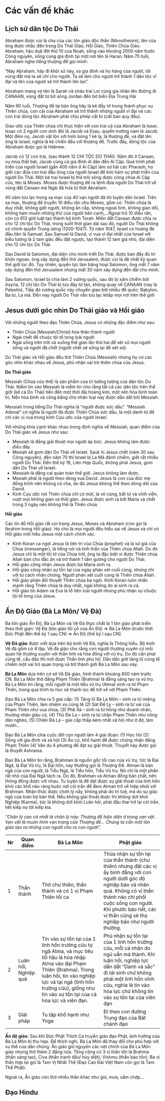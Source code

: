 # Các vấn đề khác

## Lịch sử dân tộc Do Thái

Abraham được coi là cha của các tôn giáo độc thần (Monotheism), tên của ông được nhắc đến trong Do Thái Giáo, Hồi Giáo, Thiên Chúa Giáo.
Abraham, hậu duệ đời thứ 10 của Noah, sống vào khoảng 2000 năm trước Công nguyên, sống cùng gia đình tại một nơi tên là Haran. Năm 75 tuồi, Abraham nghe tiếng thượng đế gọi mình:

“Này Abraham, hãy đi khỏi xứ này, xa gia đình và họ hàng của người, tới vùng đất mà ta sẽ chỉ cho người. Ta sẽ làm cho ngươi trở thành 1 dân tộc vĩ đại và tên của ngươi sẽ trở thành lớn lao”.

Abraham mang vợ tên là Sarah và cháu trai Lot cùng gia nhân lên đường đi CANAAN, vùng đất từ bờ sông Jordan đến bờ biển Địa Trung Hải

Năm 90 tuổi, Thượng đế lại bảo ông hãy là kẻ đầy tớ trung thành phục vụ Thiên chúa, con cái của Abraham sẽ trở thành những người vĩ đại và các con trai dòng tộc Abraham phải chịu phép cắt bì (cắt bao quy đầu). 

Giao ước của Thiên chúa chỉ thực hiện với con trai cả của Abraham là Issac. Issac có 2 người con sinh đôi là Jacob và Esau, quyền trưởng nam là Jacob. Một đêm nọ, Jacob vật lộn với hình bóng 1 kẻ lạ, là thượng đế, và đặt tên ông là Israel, nghĩa là kẻ chiến đấu với thượng đế. Trước đấy, dòng tộc của Abraham được gọi là Hebrew.

Jacob có 12 con trai, (sau thành 12 CHI TỘC DO THÁI). Năm đó ở Canaan, vụ mùa thất bát, Jacob cùng cả gia đình di dân đến Ai Cập. Quá trình phát triển của người Israel (gần 400 năm ở Ai Cập) làm sợ hãi các Pharaoh, họ giết các đứa con trai đầu lòng của người Israel để kìm hãm sự phát triển của người Do Thái.
Một bé trai Israel bị thả trôi sông được công chúa Ai Cập cứu, tên là Moses. Moses được thượng đế ra lệnh đưa người Do Thái trở về vùng đất Canaan mà Ngài đã hứa từ thời Abraham.

40 năm lưu lạc trong sa mạc của 40 vạn người đã tôi luyện dân Israel. Trên sa mạc, thượng đế truyền 10 điều răn cho Moses, gồm có: Thiên chúa là duy nhất, không giết người, không ăn cắp, không ngoai tình, không gian dối, không ham muốn những thứ của người bên cạnh,…Ngoại trừ 10 điều răn, còn có 613 giới luật tạo thành bộ kinh Torah.
Miền đất Canaan được chia ra cho 12 chi tộc Do Thái, trong suốt thời gian dài sau đó, người Do Thái không có chính quyền Trung ương (1200-1047). Từ năm 1047, Israel có hoàng đé đầu tiên là Samuel. Sau Samuel là David, vị vua vĩ đại nhất của Israel với biểu tượng là 2 tam giác đều đặt ngược, tạo thành 12 tam giá nhỏ, đại diện cho 12 chi tộc Do Thái. 

Sau David là Salomon, đại diện cho minh triết Do Thái, được ban đầy đủ trí khôn ngoan, ông xây dựng đền thờ Jerusalem, được coi là đệ nhất kỳ quan thế giới lúc đó. Tuy nhiên, quyền lực làm băng hoại Salomon, ông mất 7 năm xây dựng đền thờ Jerusalem nhưng mất 30 năm xây dựng đền đài cho mình.

Sau Salomon, Israel bị chia làm 2 vương quốc, sau đó bị xâm chiếm bởi Asyria, 12 chi tộc Do Thái bị lưu đày tứ tán, không quay về CANAAN (nay là Palestin). Tiếp đó vương quốc này chuyển giao bởi nhiều đế quốc: Babylon, Ba tư, La mã. Đến nay người Do Thái vẫn lưu lạc khắp mọi nơi trên thế giới

## Jesus dưới góc nhìn Do Thái giáo và Hồi giáo

Với những người theo đạo Thiên Chúa, Jesus có những đặc điểm như sau:

- Thiên Chúa (Messiah/Christ) hóa thân thành người
- Ngài chết để chuộc tội tổ tong loài người
- Ngài sống trên trời và xuống thế gian lần thứ hai để xét xử mọi người sống và người đã chết (người chết sẽ sống lại để xét xử).

Do Thái giáo và Hồi giáo đều thờ Thiên Chúa (Messiah) nhưng họ có các góc nhìn khác nhau về Jesus, phủ nhận vai trò thiên chúa của Jesus.

**Do Thái giáo**

Messiah (Chúa cứu thế) là sản phẩm của trí tưởng tượng của dân tộc Do Thái. Niềm tin vào Messiah là niềm tin cho rằng tất cả các dân tộc trên thế giới (kể cả Do Thái) tiến đến một thời đâị hoàng kim, một nền hòa bình toàn trị. Nền hòa bình và công bằng cho nhân loại này được dẫn dắt bởi Messiah.

Messiah trong tiếng Do Thái nghĩa là “người được xức dầu”. “Messiah Adonal” có nghĩa là người đã được Thiên Chúa xức dầu, là một danh từ để chỉ các vị vua trong kinh Cựu ước của người Israel. 

Với những khía cạnh khác nhau trong định nghĩa về Messiah, quan điểm của Do Thái giáo về Jesus như sau:

- Messiah là đấng giải thoát mọi người áp bức. Jesus không làm được điều đấy.
- Mesiah sẽ gom dân Do Thái về Israel. Sauk hi Jesus chết (năm 30 sau Công nguyên), đến năm 70 thì Israel bị La Mã đánh chiếm, giết rất nhiều người Do Thái. Đến thế kỷ 19, Liên Hợp Quốc, không phải Jesus, gom dân Do Thái về Israel.
- Messiah là đấng cai quản toàn thế giới. Jesus không làm được.
- Mesiah phải là người theo dòng vua David. Jesus là con của đức mẹ đồng trinh nên không có cha, do đó Jesus không thể theo dòng dõi của David.
- Kinh Cựu ước nói Thiên chúa chỉ có một, là vô cùng, bất tử và vĩnh viễn, vượt mọi không gian và thời gian. Jesus được sinh ra bởi Maria và chết trong 3 ngày nên không thể là Thiên chúa.

**Hồi giáo**

Các tín đồ Hồi giáo rất coi trọng Jesus, Moses và Abraham (còn gọi là Ibrahim trong Hồi giáo). Họ cho là mọi người đều hiểu sai về Jesus và chỉ có Hồi giáo mới hiểu Jesus một cách chính xác.

- Kinh Koran ca ngợi Jesus là tiên tri của Chúa (prophet) và là sứ giả của Chúa (messenger), là tiếng nói và tinh thần của Thiên chúa Allah. Do đó Jesus chỉ là một tôi tớ của Chúa trời, ông ta đặc biệt vì được Thiên chúa Allah ban cho đặc ân và trở thành 1 tấm gương cho người Do Thái.
- Hồi giáo công nhận Jesus được bà Maria sinh ra.
- Hồi giáo công nhận sự tồn tại của ngày phán xét cuối cùng, nhưng chỉ với tư cách nhân chứng. Người phán xét cuối cùng là Thiên chúa Allah.
- Hồi giáo phản đối thuyết Thiên chúa ba ngôi. Kinh Koran luôn nhấn mạnh rằng Thiên chúa là duy nhất, ngài không do ai sinh ra cả.
- Hồi giáo tin Adam và Eva là tổ tiên loài người nhưng phủ nhận sự chuộc tội tổ tong của Jesus.

## Ấn Độ Giáo (Bà La Môn/ Vệ Đà)

Ba tôn giáo Ấn Độ, Bà La Môn và Vệ Đà thực chất là 1 tôn giáo phát triển theo thời gian: Vệ Đà (tôn giáo tối cổ của Ấn Độ) => Bà La Môn (trước thời Đức Phật đến thế kỷ 1 sau CN) => Ấn Độ (thế kỷ I sau CN).

**Vệ Đà giáo** được viết dựa trên bộ kinh Vệ Đà, nghĩa là Thông hiểu. Bộ kinh Vệ đà gồm có 4 tập. Vệ đà giáo cho rằng con người thường xuyên có mối quan hệ thường xuyên với thần linh và hòa đồng với vũ trụ. Do đó cần phải cũng tế, cầu đảo thì mới được Thần linh phù hộ. Dần dần giới tăng lữ cúng tế chiếm một vai trò quan trọng và trở thành giới Bà La Môn sau này.

**Bà La Môn** dựa trên cơ sở Vệ Đà giáo, hình thành khoảng 800 năm trước CN. Bà La Môn thờ đấng Phạm Thiên (Brahma) là đấng sáng tạo ra vũ trụ. Bà La Môn tin rằng, mỗi người là một tiểu vũ trụ (Atma) sinh ra từ Phạm Thiên, trong quá trình tu học sẽ thanh lọc để trở về với Phạm Thiên. 

Đạo Bà La Môn chia ra 5 giai cấp: (1) Tăng lữ Bà La Môn – sinh ra từ miệng của Phạm Thiên, làm nhiệm vụ cúng tế (2) Sát Đế Lỵ - sinh ra từ vai của Phạm Thiên như vua chúa, (3) Phệ Xá – sinh ra từ hông như doanh nhân, thương nhân giàu có, (4) Thủ Đà La – sinh ra từ chân Phạm Thiên như nông dân nghèo, (5) Chiên Đà La – giai cấp thấp kém nhất xã hội như ở đợ, làm mướn…

Đạo Bà La Môn chia cuộc đời con người làm 4 giai đoạn: (1) Học hỏi (2) Sống với gia đình và xã hội (3) Ẩn cư, khổ hạnh để được chứng nhận đấng Phạm Thiên (4) Vân du 4 phương để đạt sự giải thoát. Thuyết này được gọi là thuyết Ashrama.

Đạo Bà La Môn tin rằng, Brahman là nguồn gốc tối cao của vũ trụ, tức là Đại Ngã, là Đại Vũ trụ, là Đại hồn, nay thường gọi là Thượng Đế. Atman là bản ngã của con người, là Tiểu Ngã, là Tiểu hồn, Tiểu Vũ trụ. Nó chỉ là một phần rất nhỏ của Đại Ngã tách ra. Do đó, Brahman và Atman đồng bản chất, nên thông đồng được với nhau. Tu luyện là để đạt được sự giải thoát của linh hồn khỏi các khổ não ràng buộc nơi cõi trần  để đem Atman trở về hiệp nhứt với Brahman. Nhận thức được chơn lý nầy, không phải do trí tuệ, mà do sự giác ngộ của toàn bộ bản thể. Nếu không giải thoát được thì không dứt khỏi Nghiệp (Karma), tức là không dứt khỏi Luân hồi, phải đầu thai trở lại cõi trần, hết kiếp nọ tới kiếp kia.

*“Chân lý cao cả nhất là chân lý này: Thượng đế hiện diện ở trong vạn vật. Vạn vật là muôn hình vạn trạng của Thượng đế…
Chúng ta cần một tôn giáo tạo ra những con người cho ra con người”.*


Nr |	Quan điểm |	Bà La Môn |	Phật giáo
---|--------------|-----------|-----------
1 |	Thần thánh | Thờ chư thiên, thần thánh và có 1 vị Phạm Thiên tối ca	| Thừa nhận sự tồn tại của thần thánh (chư thiên) nhưng đặt các vị ấy bình đẳng với con người dưới góc độ nghiệp báo và nhân quả. Không có vị thần thánh nào chi phối cuộc sống con người. Khi phước báo hết, các vị thần cũng sẽ thọ nghiệp báo như người thường.
2 | Luân hồi, Nghiệp quả | Tin vào sự tồn tại của 1 linh hồn trường cửu tự ngã Atma, và mục tiêu tối hậu là hòa nhập Atma vào đại Phạm Thiên (Brahma). Trong luân hồi, tin vào nghiệp lực và tại ngã (linh hồn trường cửu), giống như tin vào sự tồn tại của cả hỏa lực và viên đạn. | Phủ nhận sự tồn tại của 1 linh hồn trường cửu, mỗi cá nhân do ngũ uẩn mà thành. Khi luân hồi, nghiệp lực dẫn dắt “Danh và sắc” đi tái sinh chứ không phải một linh hồn vĩnh cửu, nghĩa là tin vào hỏa lực chứ không tin vào sự tồn tại của viên đạn
3 | Giải pháp | Tu tập khổ hạnh như Yoga | Đi theo con đường Trung đạo của Bát chánh đạo


**Ấn độ giáo**: Sau khi Đức Phật Thích Ca truyền giáo đạo Phật, ảnh hưởng của Bà La Môn bị thu hẹp. Để thích nghi, Bà La Môn đả thay đổi cho phù hợp với xu thế của dân chúng. Ấn giáo giữ nguyên các nét chính của Bà La Môn giáo nhưng thờ thêm 2 đấng nữa. Tổng cộng có 3 vị thần lớn là Brahma (thần sáng tạo), Civa (thần tranh đấu/ hủy diệt), Vishmu (thần bảo tồn). Ba vị thần hợp lại gọi là Tam Vị Nhất Thể (Đạo Cao Đài Việt Nam còn gọi là Tam Thế Phật).

Ngoài ra, Ấn giáo còn thờ nhiều thần khác như gió, mưa, sấm chớp…

## Đạo Hindu


